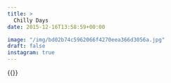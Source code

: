 ```yaml
---
title: >
  Chilly Days
date: 2015-12-16T13:58:59+00:00

image: "/img/bd02b74c5962066f4270eea366d3056a.jpg"
draft: false
instagram: true
---
```


{{<photo src="/img/bd02b74c5962066f4270eea366d3056a.jpg">}}
